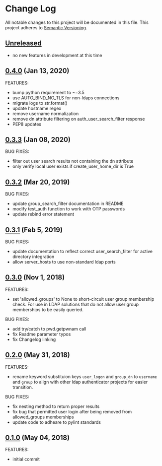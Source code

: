 # Change Log
All notable changes to this project will be documented in this file.
This project adheres to [Semantic Versioning](http://semver.org/).

## [Unreleased](unreleased)

- no new features in development at this time

## [0.4.0](https://github.com/hansohn/jupyterhub-ldap-authenticator/compare/0.3.3...0.4.0) (Jan 13, 2020)

FEATURES:

- bump python requirement to ~=3.5
- use AUTO_BIND_NO_TLS for non-ldaps connections
- migrate logs to str.format()
- update hostname regex
- remove username normalization
- remove dn attribute filtering on auth_user_search_filter response
- PEP8 updates

## [0.3.3](https://github.com/hansohn/jupyterhub-ldap-authenticator/compare/0.3.2...0.3.3) (Jan 08, 2020)

BUG FIXES:

- filter out user search results not containing the dn attribute
- only verify local user exists if create_user_home_dir is True

## [0.3.2](https://github.com/hansohn/jupyterhub-ldap-authenticator/compare/0.3.1...0.3.2) (Mar 20, 2019)

BUG FIXES:

- update group_search_filter documentation in README
- modify test_auth function to work with OTP passwords
- update rebind error statement

## [0.3.1](https://github.com/hansohn/jupyterhub-ldap-authenticator/compare/0.3.0...0.3.1) (Feb 5, 2019)

BUG FIXES:

- update documentation to reflect correct user_search_filter for active directory integration
- allow server_hosts to use non-standard ldap ports

## [0.3.0](https://github.com/hansohn/jupyterhub-ldap-authenticator/compare/0.2.0...0.3.0) (Nov 1, 2018)

FEATURES:

- set 'allowed_groups' to None to short-circuit user group membership check. For use in LDAP solutions that do not allow user group memberships to be easily queried.

BUG FIXES:

- add try/catch to pwd.getpwnam call
- fix Readme parameter typos
- fix Changelog linking

## [0.2.0](https://github.com/hansohn/jupyterhub-ldap-authenticator/compare/0.1.0...0.2.0) (May 31, 2018)

FEATURES:

- rename keyword substituion keys `user_logon` and `group_dn` to `username` and `group` to align with other ldap authenticator projects for easier transition.

BUG FIXES:

- fix nesting method to return proper results
- fix bug that permitted user login after being removed from allowed_groups memberships
- update code to adheare to pylint standards

## [0.1.0](https://github.com/hansohn/jupyterhub-ldap-authenticator/compare/0.1.0...0.1.0) (May 04, 2018)

FEATURES:

- initial commit
